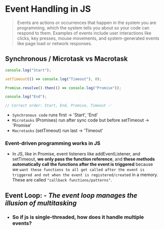 # **Event Handling in JS**

> Events are actions or occurrences that happen in the system you are programming, which the system tells you about so your code can respond to them. Examples of events include user interactions like clicks, key presses, mouse movements, and system-generated events like page load or network responses.

## **Synchronous / Microtask vs Macrotask**

```js
console.log("Start");

setTimeout(() => console.log("Timeout"), 0);

Promise.resolve().then(() => console.log("Promise"));

console.log("End");

// Correct order: Start, End, Promise, Timeout ✅
```

- `Synchronous code` runs first → 'Start', 'End'
- `Microtasks` (Promises) run after sync code but before setTimeout → 'Promise'
- `Macrotasks` (setTimeout) run last → 'Timeout'

### **Event-driven programming works in JS**

- In JS, like in Promise, event listeners like addEventListener, and setTimeout, **we only pass the function reference**, and **these methods automatically call the functions after the event is triggered** because we `want these functions to all get called after the event is triggered and not when the event is registered/created` in a memory. These are called `"callback functions/patterns"`.

## **Event Loop: -** _The event loop manages the illusion of multitasking_

- ### **So if js is single-threaded, how does it handle multiple events?**
